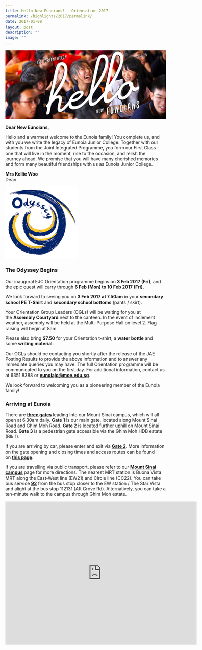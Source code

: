 ```yaml
---
title: Hello New Eunoians! – Orientation 2017
permalink: /highlights/2017/permalink/
date: 2017-01-08
layout: post
description: ""
image: ""
---
```

![](/images/HelloEunoians_Banner.jpg)

**Dear New&nbsp;Eunoians,**

Hello and a warmest welcome&nbsp;to the Eunoia family! You complete us, and with you we write the legacy of Eunoia Junior College. Together with our students from the Joint Integrated Programme, you form our First Class - one that will live in the moment, rise to the occasion, and relish the journey&nbsp;ahead. We promise that you will have many cherished&nbsp;memories and form many beautiful friendships with us as Eunoia Junior College.

**Mrs Kellie Woo**  
Dean

<img style="width:45%" src="/images/Odyssey.png">


### The Odyssey Begins

Our inaugural EJC Orientation programme begins on&nbsp;**3 Feb 2017 (Fri)**, and the epic quest will carry through&nbsp;**6 Feb (Mon) to 10 Feb 2017 (Fri)**.

We look forward to seeing you on&nbsp;**3 Feb 2017 at 7.50am**&nbsp;in your&nbsp;**secondary school&nbsp;PE T-Shirt**&nbsp;and&nbsp;**secondary school bottoms**&nbsp;(pants / skirt).

Your Orientation Group Leaders (OGLs) will be waiting for you at the&nbsp;**Assembly Courtyard**&nbsp;next to the canteen. In the event of inclement weather, assembly will be held at the Multi-Purpose Hall on level 2. Flag raising will begin at 8am.

Please also bring&nbsp;**$7.50**&nbsp;for your Orientation t-shirt, a&nbsp;**water bottle**&nbsp;and some&nbsp;**writing material**.

Our OGLs should be contacting you shortly after the release of the JAE Posting Results to provide the above information and to answer any immediate queries you may have. The full Orientation programme will be communicated to you on the first day. For additional information, contact us at 6351 8388 or&nbsp;[**eunoiajc@moe.edu.sg**](mailto:eunoiajc@moe.edu.sg).

We look forward to welcoming you&nbsp;as a pioneering member of the Eunoia family!

### Arriving at Eunoia

There are&nbsp;[**three gates**](https://eunoiajc.moe.edu.sg/access/)&nbsp;leading into our Mount Sinai campus, which will all open at 6.30am daily.&nbsp;**Gate 1**&nbsp;is our main gate, located along Mount Sinai Road and Ghim Moh Road.&nbsp;**Gate 2**&nbsp;is located further uphill on Mount Sinai Road.&nbsp;**Gate 3**&nbsp;is a pedestrian gate accessible via the Ghim Moh HDB estate (Blk 1).

If you are arriving by car, please enter and exit via&nbsp;[**Gate 2**](https://eunoiajc.moe.edu.sg/access/). More information on the gate opening and closing times and access routes can be found on&nbsp;[**this page**](https://eunoiajc.moe.edu.sg/access/).

If you are travelling via public transport, please refer to our&nbsp;**[Mount Sinai campus](https://eunoiajc.moe.edu.sg/about/campus/)**&nbsp;page for more directions. The nearest MRT station is Buona Vista MRT along the East-West line (EW21) and Circle line (CC22). You can&nbsp;take bus service&nbsp;[**92**](https://www.transitlink.com.sg/eservice/eguide/service_route.php?service=92)&nbsp;from the bus stop closer to the EW station / The Star Vista and alight at the bus stop 112131 (Aft Grove Rd). Alternatively, you can&nbsp;take a ten-minute walk to the campus through Ghim Moh estate.

<center><iframe loading="lazy" allowfullscreen="" style="border:0;" height="450" width="600" src="https://www.google.com/maps/embed?pb=!1m14!1m8!1m3!1d7977.539726158468!2d103.786672!3d1.313548!3m2!1i1024!2i768!4f13.1!3m3!1m2!1s0x31da1a65f3826eb1%3A0xf30b421a4b30124e!2s53%20Mount%20Sinai%20Rd%2C%20Singapore%20276880!5e0!3m2!1sen!2sus!4v1675575994027!5m2!1sen!2sus"></iframe></center>